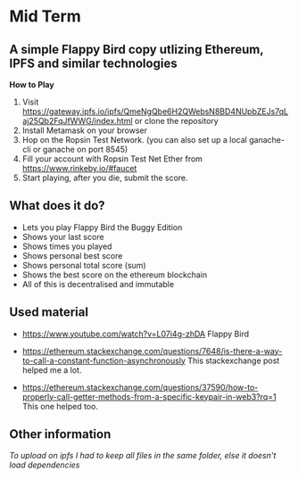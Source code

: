 
# Mid Term

## A simple Flappy Bird copy utlizing Ethereum, IPFS and similar technologies


**How to Play**
1. Visit https://gateway.ipfs.io/ipfs/QmeNgQbe6H2QWebsN8BD4NUpbZEJs7qLaj25Qb2FqJfWWG/index.html or clone the repository
2. Install Metamask on your browser
3. Hop on the Ropsin Test Network. (you can also set up a local ganache-cli or ganache on port 8545)
4. Fill your account with Ropsin Test Net Ether from https://www.rinkeby.io/#faucet
5. Start playing, after you die, submit the score.

## What does it do?
* Lets you play Flappy Bird the Buggy Edition
* Shows your last score
* Shows times you played
* Shows personal best score
* Shows personal total score (sum)
* Shows the best score on the ethereum blockchain
* All of this is decentralised and immutable

## Used material 
* https://www.youtube.com/watch?v=L07i4g-zhDA Flappy Bird

* https://ethereum.stackexchange.com/questions/7648/is-there-a-way-to-call-a-constant-function-asynchronously
This stackexchange post helped me a lot.

* https://ethereum.stackexchange.com/questions/37590/how-to-properly-call-getter-methods-from-a-specific-keypair-in-web3?rq=1 
This one helped too.

## Other information
*To upload on ipfs I had to keep all files in the same folder, else it doesn't load dependencies*
